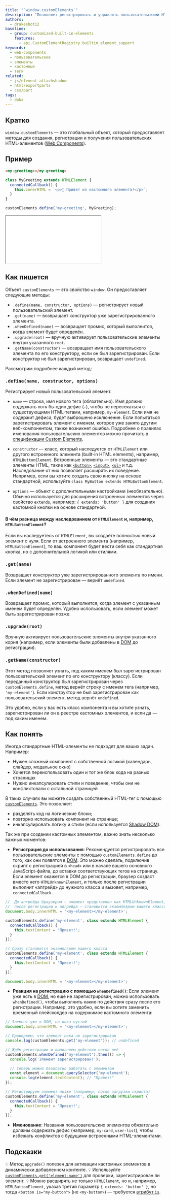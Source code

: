 ```yaml
---
title: "`window.customElements`"
description: "Позволяет регистрировать и управлять пользовательскими HTML-элементами — Web Components"
authors:
  - drakesbot12
baseline:
  - group: customized-built-in-elements
    features:
      - api.CustomElementRegistry.builtin_element_support
keywords:
  - web-components
  - пользовательские
  - элементы
  - кастомные
  - теги
related:
  - js/element-attachshadow
  - html/exportparts
  - css/part
tags:
  - doka
---
```


## Кратко

`window.customElements` — это глобальный объект, который предоставляет методы для создания, регистрации и получения пользовательских HTML-элементов ([Web Components](/tools/web-components/)).

## Пример

```html
<my-greeting></my-greeting>
```

```js
class MyGreeting extends HTMLElement {
  connectedCallback() {
    this.innerHTML = `<p>👋 Привет из кастомного элемента!</p>`;
  }
}

customElements.define('my-greeting', MyGreeting);
```

<iframe title="Создание пользовательского тега через customElements" src="demos/basic/" height="150"></iframe>

## Как пишется

Объект `customElements` — это свойство `window`. Он предоставляет следующие методы:

- `.define(name, constructor, options)` — регистрирует новый пользовательский элемент.
- `.get(name)` — возвращает конструктор уже зарегистрированного элемента.
- `.whenDefined(name)` — возвращает промис, который выполнится, когда элемент будет определён.
- `.upgrade(root)` — вручную активирует пользовательские элементы внутри указанного `root`.
- `.getName(constructor)` — возвращает имя пользовательского элемента по его конструктору, если он был зарегистрирован. Если конструктор не был зарегистрирован, возвращает `undefined`.

Рассмотрим подробнее каждый метод:

### `.define(name, constructor, options)`

Регистрирует новый пользовательский элемент.

- `name` — строка, имя нового тега (обязательно). Имя должно содержать хотя бы один дефис (`-`), чтобы не пересекаться с существующими HTML-тегами, например, `my-element`. Если имя не содержит дефиса, будет выброшено исключение. Если попытаться зарегистрировать элемент с именем, которое уже занято другим веб-компонентом, также возникнет ошибка. Подробнее о правилах именования пользовательских элементов можно прочитать в [спецификации Custom Elements](https://html.spec.whatwg.org/multipage/custom-elements.html#valid-custom-element-name).

- `constructor` — класс, который наследуется от `HTMLElement` или другого встроенного элемента (built-in HTML elements), например, `HTMLButtonElement`. Встроенные элементы — это стандартные элементы HTML, такие как [`<button>`](/html/button/), [`<input>`](/html/input/), [`<ul>`](/html/ul/) и т.д. Наследование от них позволяет расширять их поведение. Например, если вы хотите создать свою кнопку на основе стандартной, используйте `class MyButton extends HTMLButtonElement`.
- `options` — объект с дополнительными настройками (необязательно). Обычно используется для расширения встроенных элементов через свойство `extends`, например: `{ extends: 'button' }` для создания кастомной кнопки на основе стандартной.

#### **В чём разница между наследованием от `HTMLElement` и, например, `HTMLButtonElement`?**

Если вы наследуетесь от `HTMLElement`, вы создаёте полностью новый элемент с нуля. Если от встроенного элемента (например, `HTMLButtonElement`), то ваш компонент будет вести себя как стандартная кнопка, но с дополнительной логикой или стилями.

### `.get(name)`

Возвращает конструктор уже зарегистрированного элемента по имени. Если элемент не зарегистрирован — вернёт `undefined`.

### `.whenDefined(name)`

Возвращает промис, который выполнится, когда элемент с указанным именем будет определён. Удобно использовать, если элемент может быть зарегистрирован позже.

### `.upgrade(root)`

Вручную активирует пользовательские элементы внутри указанного корня (например, если элементы были добавлены в [DOM](/js/dom/) до регистрации).

### `.getName(constructor)`

Этот метод позволяет узнать, под каким именем был зарегистрирован пользовательский элемент по его конструктору (классу). Если переданный конструктор был зарегистрирован через `customElements.define`, метод вернёт строку с именем тега (например, `'my-element'`). Если конструктор не был зарегистрирован как пользовательский элемент, метод вернёт `undefined`.

Это удобно, если у вас есть класс компонента и вы хотите узнать, зарегистрирован ли он в реестре кастомных элементов, и если да — под каким именем.

## Как понять

Иногда стандартные HTML-элементы не подходят для ваших задач. Например:

- Нужен сложный компонент с собственной логикой (календарь, слайдер, модальное окно)
- Хочется переиспользовать один и тот же блок кода на разных страницах
- Нужно инкапсулировать стили и поведение, чтобы они не конфликтовали с остальной страницей

В таких случаях вы можете создать собственный HTML-тег с помощью [`customElements`](/js/window-customelements/). Это позволяет:

- разделять код на логические блоки;
- повторно использовать компонент на странице;
- инкапсулировать логику и стили (если используется [Shadow DOM](/js/shadowdom/)).

Так же при создании кастомных элементом, важно знать несколько важных моментов:

- **Регистрация до использования**: Рекомендуется регистрировать все пользовательские элементы с помощью `customElements.define` до того, как они появятся в [DOM](/js/dom/). Это можно сделать, подключив скрипт с регистрацией в `<head>` или в начале вашего основного JavaScript-файла, до вставки соответствующих тегов на страницу. Если элемент окажется в DOM до регистрации, браузер создаст вместо него `HTMLUnknownElement`, и только после регистрации выполнит «апгрейд» до нужного класса и вызовет, например, `connectedCallback`.

```js
//  До апгрейда браузером — элемент представлен как HTMLUnknownElement,
//  после регистрации и апгрейда — становится экземпляром вашего класса
document.body.innerHTML = '<my-element></my-element>';

customElements.define('my-element', class extends HTMLElement {
  connectedCallback() {
    this.textContent = 'Привет!';
  }
});
```

```js
// Сразу становится экземпляром вашего класса
customElements.define('my-element', class extends HTMLElement {
  connectedCallback() {
    this.textContent = 'Привет!';
  }
});

document.body.innerHTML = '<my-element></my-element>';
```

- **Реакция на регистрацию с помощью `whenDefined()`**: Если элемент уже есть в [DOM](/js/dom/), но ещё не зарегистрирован, можно использовать `whenDefined()`, чтобы выполнить какие-то действия сразу после его регистрации. Например, это удобно, если вы хотите заменить временный плейсхолдер на содержимое кастомного элемента:

```js
// Элемент уже в DOM, но пока пустой
document.body.innerHTML = '<my-element></my-element>';

// Проверяем, что элемент пока не зарегистрирован
console.log(customElements.get('my-element')); // undefined

// Ждём регистрации и выполняем действия после неё
customElements.whenDefined('my-element').then(() => {
  console.log('Элемент зарегистрирован!');

  // Теперь можно безопасно работать с элементом
  const element = document.querySelector('my-element');
  console.log(element.textContent); // "Привет!"
});

// Регистрируем элемент позже (например, после загрузки скрипта)
customElements.define('my-element', class extends HTMLElement {
  connectedCallback() {
    this.textContent = 'Привет!';
  }
});
```

- **Именование**: Названия пользовательских элементов обязательно должны содержать дефис (например, `my-card`, `user-list`), чтобы избежать конфликтов с будущими встроенными HTML-элементами.

## Подсказки

💡 Метод `upgrade()` полезен для активации кастомных элементов в динамически добавленном контенте.
💡 Используйте [`customElements.get('element-name')`](/js/window-customelements/) для проверки, зарегистрирован ли элемент.
💡 Можно расширять не только `HTMLElement`, но и, например, `HTMLButtonElement`, указав третий параметр `{ extends: 'button' }`, но тогда `<button is="my-button">` (не `<my-button>`) — требуется [атрибут `is`](/html/is/).
